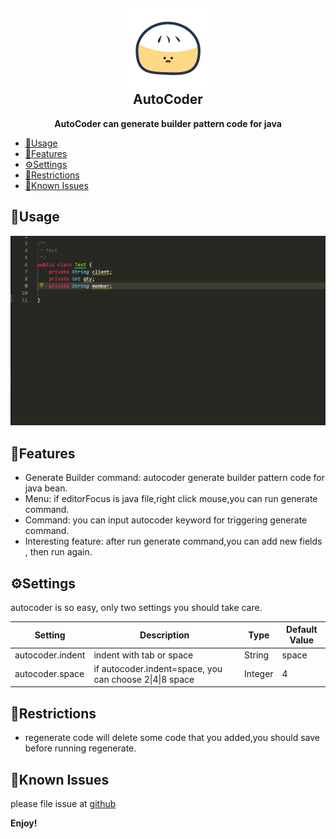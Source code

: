 <h2 align="center"><img src="https://raw.githubusercontent.com/simahao/autocoder/master/images/icon.png" height="128"><br>AutoCoder</h2>
<p align="center"><strong>AutoCoder can generate builder pattern code for java</strong></p>

- [🌴Usage](#%f0%9f%8c%b4usage)
- [💮Features](#%f0%9f%92%aefeatures)
- [⚙️Settings](#%e2%9a%99%ef%b8%8fsettings)
- [🤣Restrictions](#%f0%9f%a4%a3restrictions)
- [🐛Known Issues](#%f0%9f%90%9bknown-issues)

## 🌴Usage

![How to use](images/usages.gif)

## 💮Features

- Generate Builder command: autocoder generate builder pattern code for java bean.
- Menu: if editorFocus is java file,right click mouse,you can run generate command.
- Command: you can input autocoder keyword for triggering generate command.
- Interesting feature: after run generate command,you can add new fields , then run again.

## ⚙️Settings

autocoder is so easy, only two settings you should take care.

| Setting          | Description                                             | Type    | Default Value |
| ---------------- | ------------------------------------------------------- | ------- | ------------- |
| autocoder.indent | indent with tab or space                                | String  | space         |
| autocoder.space  | if autocoder.indent=space, you can choose 2\|4\|8 space | Integer | 4             |

## 🤣Restrictions

- regenerate code will delete some code that you added,you should save before running regenerate.

## 🐛Known Issues

please file issue at [github](https://github.com/simahao/autocoder/issues)

**Enjoy!**
